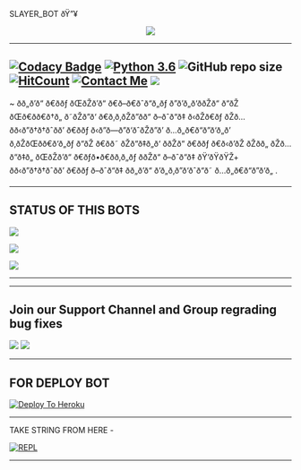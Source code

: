 SLAYER_BOT ðŸ”¥



<p align="center">

<img src="https://telegra.ph/file/8893e4a7a54a4d2c6ba91.jpg">

-------------------------------------------------

[![Codacy Badge](https://api.codacy.com/project/badge/Grade/f7c51539e67b483bb8d7749acca51d3a)](https://app.codacy.com/gh/KING-USER1/SLAYER_USERBOT?utm_source=github.com&utm_medium=referral&utm_content=KING-USER1/SLAYER_USERBOT&utm_campaign=Badge_Grade_Settings)
[![Python 3.6](https://img.shields.io/badge/Python-3.6%20or%20newer-blue.svg)](https://www.python.org/downloads/release/python-360/)
![GitHub repo size](https://img.shields.io/github/repo-size/KING-USER1/SLAYER_USERBOT)
[![HitCount](http://hits.dwyl.com/KING-USER1/SLAYER_USERBOT.svg)](http://hits.dwyl.com/KING-USER1/SLAYER_USERBOT)
[![Contact Me](https://img.shields.io/badge/Telegram-Contact%20Me-informational)](https://t.me/KING_COBRA_TERABAAP)
<img src="https://img.shields.io/badge/Maintained%3F-Yes-green?style=for-the-badge">
-------------------------------------------------

~ ðð„ð’ð“ ð€ððƒ ðŒðŽð’ð“ ð€ð–ð€ðˆð“ð„ðƒ ð”ð’ð„ð‘ððŽð“ ð“ðŽ ðŒð€ðð€ð†ð„ ð˜ðŽð”ð‘ ð€ð‚ð‚ðŽð”ðð“ ð–ðˆð“ð‡ ð‹ðŽð€ðƒ ðŽð… ðð‹ð”ð†ð†ðˆðð’ ð€ððƒ ð‹ð”ð—ð”ð‘ðˆðŽð”ð’ ð…ð„ð€ð“ð”ð‘ð„ð’ ð‚ðŽðŒðð€ð‘ð„ðƒ ð“ðŽ ð€ðð˜ ðŽð“ð‡ð„ð‘ ððŽð“ ð€ððƒ ð€ð‹ð’ðŽ ðŽðð„ ðŽð… ð“ð‡ð„ ðŒðŽð’ð“ ð€ðƒð•ð€ðð‚ð„ðƒ ððŽð“ ð–ðˆð“ð‡ ðŸ‘ðŸðŸŽ+ ðð‹ð”ð†ð†ðˆðð’ ð€ððƒ ð–ðˆð“ð‡ ðð„ð’ð“ ð’ð„ð‚ð”ð‘ðˆð“ð˜ ð…ð„ð€ð“ð”ð‘ð„ .

----------------------------------------------


## STATUS OF THIS BOTS 
<p align="left"><a href="https://github.com/KING-USER1/SLAYER_USERBOT/network/members"><img src="https://img.shields.io/github/forks/KING-USER1/SLAYER_USERBOT?label=Forks&logoColor=Black&style=social"></a><p align="left"><a href="https://github.com/KING-USER1/SLAYER_USERBOT/stargazers"><img src="https://img.shields.io/github/stars/KING-USER1/SLAYER_USERBOT?logoColor=Blue&style=social"></a><p align="left"><a href="https://github.com/KING-USER1/SLAYER_USERBOT"></a><p align="left"><a href="https://github.com/KING-USER1/SLAYER_USERBOT"><img src="https://img.shields.io/github/last-commit/KING-USER1/SLAYER_USERBOT?style=plastic"></a>


-------------------------------------------------


-------------------------------------------------

## Join our Support Channel and Group regrading bug fixes

<a href="https://t.me/SLAYER_OFFICIAL_CHANELL"><img src="https://img.shields.io/badge/Join-SUPPORT%20CHANNEL-red.svg?logo=Telegram"></a>
<a href="https://t.me/SLAYER_USERBOT_SUPPORT_TEAM"><img src="https://img.shields.io/badge/Join-SUPPORT%20GROUP-red.svg?logo=Telegram"></a>


-------------------------------------------------

## FOR DEPLOY BOT 

[![Deploy To Heroku](https://www.herokucdn.com/deploy/button.svg)](https://heroku.com/deploy?template=https://github.com/KING-USER1/SLAYER_USERBOT)

------------------------------------------------

TAKE STRING FROM HERE -

[![REPL](https://repl.it/badge/github/spandey112/SensibleUserbot)](https://repl.it/@SenseiOfficial/String-Session-1)
    
-------------------------------------------------
